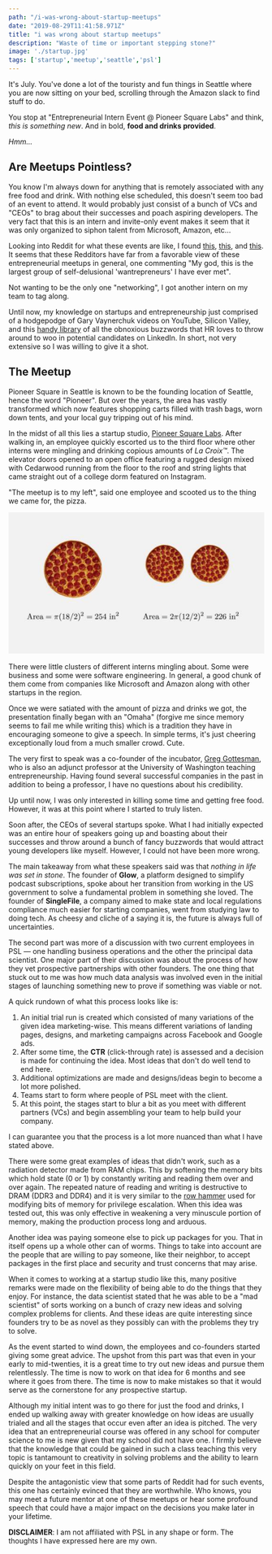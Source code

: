 ```yaml
---
path: "/i-was-wrong-about-startup-meetups"
date: "2019-08-29T11:41:58.971Z"
title: "i was wrong about startup meetups"
description: "Waste of time or important stepping stone?"
image: './startup.jpg'
tags: ['startup','meetup','seattle','psl']
---
```


It's July. You've done a lot of the touristy and fun things in Seattle where you are now sitting on your bed, scrolling through the Amazon slack to find stuff to do.

You stop at "Entrepreneurial Intern Event @ Pioneer Square Labs" and think, *this is something new*. And in bold, **food and drinks provided**.

*Hmm...*

## Are Meetups Pointless?

You know I'm always down for anything that is remotely associated with any free food and drink. With nothing else scheduled, this doesn't seem too bad of an event to attend. It would probably just consist of a bunch of VCs and "CEOs" to brag about their successes and poach aspiring developers. The very fact that this is an intern and invite-only event makes it seem that it was only organized to siphon talent from Microsoft, Amazon, etc…

Looking into Reddit for what these events are like, I found [this](https://www.reddit.com/r/Entrepreneur/comments/5k57y1/rant_i_am_so_tired_of_going_to_entrepreneur/), [this](https://www.reddit.com/r/Entrepreneur/comments/6szd8b/do_real_entrepreneurs_actually_attend_meetups_for/), and [this](https://www.reddit.com/r/Entrepreneur/comments/9uexow/advice_reddit_please/). It seems that these Redditors have far from a favorable view of these entrepreneurial meetups in general, one commenting "My god, this is the largest group of self-delusional 'wantrepreneurs' I have ever met".

Not wanting to be the only one "networking", I got another intern on my team to tag along.

Until now, my knowledge on startups and entrepreneurship just comprised of a hodgepodge of Gary Vaynerchuk videos on YouTube, Silicon Valley, and this [handy library](https://github.com/words/buzzwords) of all the obnoxious buzzwords that HR loves to throw around to woo in potential candidates on LinkedIn. In short, not very extensive so I was willing to give it a shot.

## The Meetup

Pioneer Square in Seattle is known to be the founding location of Seattle, hence the word "Pioneer". But over the years, the area has vastly transformed which now features shopping carts filled with trash bags, worn down tents, and your local guy tripping out of his mind.

In the midst of all this lies a startup studio, [Pioneer Square Labs](https://www.psl.com/). After walking in, an employee quickly escorted us to the third floor where other interns were mingling and drinking copious amounts of  *La Croix™*. The elevator doors opened to an open office featuring a rugged design mixed with Cedarwood running from the floor to the roof and string lights that came straight out of a college dorm featured on Instagram.

"The meetup is to my left", said one employee and scooted us to the thing we came for, the pizza.

![The More You Know](https://raw.githubusercontent.com/Spiderpig86/blog/master/images/pioneer-square-labs/pizza.jpg)

There were little clusters of different interns mingling about. Some were business and some were software engineering. In general, a good chunk of them come from companies like Microsoft and Amazon along with other startups in the region.

Once we were satiated with the amount of pizza and drinks we got, the presentation finally began with an "Omaha" (forgive me since memory seems to fail me while writing this) which is a tradition they have in encouraging someone to give a speech. In simple terms, it's just cheering exceptionally loud from a much smaller crowd. Cute.

The very first to speak was a co-founder of the incubator, [Greg Gottesman](https://www.psl.com/team/greg-gottesman), who is also an adjunct professor at the University of Washington teaching entrepreneurship. Having found several successful companies in the past in addition to being a professor, I have no questions about his credibility.

Up until now, I was only interested in killing some time and getting free food. However, it was at this point where I started to truly listen.

Soon after, the CEOs of several startups spoke. What I had initially expected was an entire hour of speakers going up and boasting about their successes and throw around a bunch of fancy buzzwords that would attract young developers like myself. However, I could not have been more wrong.

The main takeaway from what these speakers said was that *nothing in life was set in stone*. The founder of **Glow**, a platform designed to simplify podcast subscriptions, spoke about her transition from working in the US government to solve a fundamental problem in something she loved. The founder of **SingleFile**, a company aimed to make state and local regulations compliance much easier for starting companies, went from studying law to doing tech. As cheesy and cliche of a saying it is, the future is always full of uncertainties.

The second part was more of a discussion with two current employees in PSL — one handling business operations and the other the principal data scientist. One major part of their discussion was about the process of how they vet prospective partnerships with other founders. The one thing that stuck out to me was how much data analysis was involved even in the initial stages of launching something new to prove if something was viable or not.

A quick rundown of what this process looks like is:

1. An initial trial run is created which consisted of many variations of the given idea marketing-wise. This means different variations of landing pages, designs, and marketing campaigns across Facebook and Google ads.
2. After some time, the **CTR** (click-through rate) is assessed and a decision is made for continuing the idea. Most ideas that don't do well tend to end here.
3. Additional optimizations are made and designs/ideas begin to become a lot more polished.
4. Teams start to form where people of PSL meet with the client.
5. At this point, the stages start to blur a bit as you meet with different partners (VCs) and begin assembling your team to help build your company.

I can guarantee you that the process is a lot more nuanced than what I have stated above.

There were some great examples of ideas that didn't work, such as a radiation detector made from RAM chips. This by softening the memory bits which hold state (0 or 1) by constantly writing and reading them over and over again. The repeated nature of reading and writing is destructive to DRAM (DDR3 and DDR4) and it is very similar to the [row hammer](https://en.wikipedia.org/wiki/Row_hammer) used for modifying bits of memory for privilege escalation. When this idea was tested out, this was only effective in weakening a very minuscule portion of memory, making the production process long and arduous.

Another idea was paying someone else to pick up packages for you. That in itself opens up a whole other can of worms. Things to take into account are the people that are willing to pay someone, like their neighbor, to accept packages in the first place and security and trust concerns that may arise.

When it comes to working at a startup studio like this, many positive remarks were made on the flexibility of being able to do the things that they enjoy. For instance, the data scientist stated that he was able to be a "mad scientist" of sorts working on a bunch of crazy new ideas and solving complex problems for clients. And these ideas are quite interesting since founders try to be as novel as they possibly can with the problems they try to solve.

As the event started to wind down, the employees and co-founders started giving some great advice. The upshot from this part was that even in your early to mid-twenties, it is a great time to try out new ideas and pursue them relentlessly. The time is now to work on that idea for 6 months and see where it goes from there. The time is now to make mistakes so that it would serve as the cornerstone for any prospective startup.

Although my initial intent was to go there for just the food and drinks, I ended up walking away with greater knowledge on how ideas are usually trialed and all the stages that occur even after an idea is pitched. The very idea that an entrepreneurial course was offered in any school for computer science to me is new given that my school did not have one. I firmly believe that the knowledge that could be gained in such a class teaching this very topic is tantamount to creativity in solving problems and the ability to learn quickly on your feet in this field.

Despite the antagonistic view that some parts of Reddit had for such events, this one has certainly evinced that they are worthwhile. Who knows, you may meet a future mentor at one of these meetups or hear some profound speech that could have a major impact on the decisions you make later in your lifetime. 

**DISCLAIMER**: I am not affiliated with PSL in any shape or form. The thoughts I have expressed here are my own.